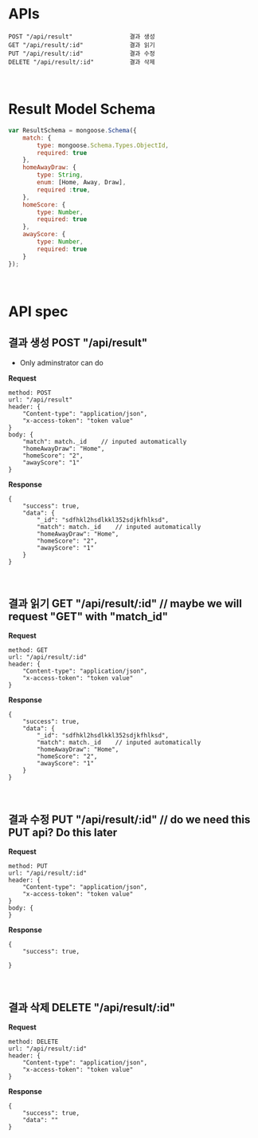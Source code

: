 # APIs
```
POST "/api/result"                결과 생성
GET "/api/result/:id"             결과 읽기
PUT "/api/result/:id"             결과 수정
DELETE "/api/result/:id"          결과 삭제
```
<br>

# Result Model Schema
```js
var ResultSchema = mongoose.Schema({
    match: {
        type: mongoose.Schema.Types.ObjectId,
        required: true
    },
    homeAwayDraw: {
        type: String,
        enum: [Home, Away, Draw],
        required :true,
    },              
    homeScore: {
        type: Number,
        required: true
    },
    awayScore: {
        type: Number,
        required: true
    }
});
```
<br>


# API spec

## __결과 생성__ POST "/api/result"
- Only adminstrator can do

__Request__
```
method: POST
url: "/api/result"
header: { 
    "Content-type": "application/json",
    "x-access-token": "token value"
}
body: {
    "match": match._id    // inputed automatically
    "homeAwayDraw": "Home",
    "homeScore": "2",
    "awayScore": "1"
}
```

__Response__
```
{
    "success": true,
    "data": {
        "_id": "sdfhkl2hsdlkkl352sdjkfhlksd",
        "match": match._id    // inputed automatically
        "homeAwayDraw": "Home",
        "homeScore": "2",
        "awayScore": "1"
    }
}
```
<br>

## __결과 읽기__ GET "/api/result/:id"    // maybe we will request "GET" with "match_id"
__Request__
```
method: GET
url: "/api/result/:id"
header: { 
    "Content-type": "application/json",
    "x-access-token": "token value"
}
```

__Response__
```
{
    "success": true,
    "data": {
        "_id": "sdfhkl2hsdlkkl352sdjkfhlksd",
        "match": match._id    // inputed automatically
        "homeAwayDraw": "Home",
        "homeScore": "2",
        "awayScore": "1"
    }    
}
```
<br>

## __결과 수정__ PUT "/api/result/:id"  // do we need this PUT api? Do this later
__Request__
```
method: PUT
url: "/api/result/:id"
header: { 
    "Content-type": "application/json",
    "x-access-token": "token value"
}
body: {
}
```

__Response__
```
{
    "success": true,
    
}
```
<br>

## __결과 삭제__ DELETE "/api/result/:id"
__Request__
```
method: DELETE
url: "/api/result/:id"
header: { 
    "Content-type": "application/json",
    "x-access-token": "token value"
}
```

__Response__
```
{
    "success": true,
    "data": ""
}
```